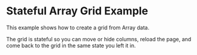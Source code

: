 # Stateful Array Grid Example #

This example shows how to create a grid from Array data.

The grid is stateful so you can move or hide columns, reload the page, and come back to the grid in the same state you left it in.
